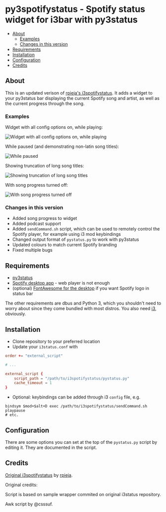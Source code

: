 # py3spotifystatus - Spotify status widget for i3bar with py3status

- [About](#about)
  - [Examples](#examples)
  - [Changes in this version](#changes-in-this-version)
- [Requirements](#requirements)
- [Installation](#installation)
- [Configuration](#configuration)
- [Credits](#credits)


## About

This is an updated verison of [rpieja's i3spotifystatus](https://github.com/rpieja/i3spotifystatus). It adds a widget to your py3status bar displaying the current Spotify song and artist, as well as the current progress through the song.

### Examples

Widget with all config options on, while playing:

![Widget with all config options on, while playing](./res/1.png)

While paused (and demonstrating non-latin song titles):

![While paused](./res/2.png)

Showing truncation of long song titles:

![Showing truncation of long song titles](./res/3.png)

With song progress turned off:

![With song progress turned off](./res/4.png)

### Changes in this version

* Added song progress to widget
* Added podcast support
* Added `sendCommand.sh` script, which can be used to remotely control the Spotify player, for example using i3 mod keybindings
* Changed output format of `pystatus.py` to work with py3status
* Updated colours to match current Spotify branding
* Fixed multiple bugs

## Requirements

* [py3status](https://py3status.readthedocs.io/en/latest/user-guide/installation/)
* [Spotify desktop app](https://www.spotify.com/us/download/linux/) - web player is not enough
* (optional) [FontAwesome for the desktop](https://fontawesome.com/download) if you want Spotify logo in status bar

The other requirements are dbus and Python 3, which you shouldn't need to worry about since they come bundled with most distros. You also need [i3](https://i3wm.org), obviously.

## Installation

* Clone repository to your preferred location
* Update your `i3status.conf` with
```conf
order += "external_script"

# ...

external_script {
    script_path = "/path/to/i3spotifystatus/pystatus.py"
    cache_timeout = 1
}
```
* Optional: keybindings can be added through i3 `config` file, e.g.
```
bindsym $mod+$alt+D exec /path/to/i3spotifystatus/sendCommand.sh playpause
# etc.
```

## Configuration

There are some options you can set at the top of the `pystatus.py` script by editing it. They are documented in the script.

## Credits

[Original i3spotifystatus](https://github.com/rpieja/i3spotifystatus) by [rpieja](https://github.com/rpieja).

Original credits:

Script is based on sample wrapper commited on original i3status repository.

Awk script by @csssuf.
